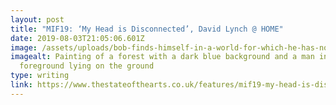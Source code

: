 ```yaml
---
layout: post
title: "MIF19: ‘My Head is Disconnected’, David Lynch @ HOME"
date: 2019-08-03T21:05:06.601Z
image: /assets/uploads/bob-finds-himself-in-a-world-for-which-he-has-no-understanding_jpg.jpg.webp
imagealt: Painting of a forest with a dark blue background and a man in the
  foreground lying on the ground
type: writing
link: https://www.thestateofthearts.co.uk/features/mif19-my-head-is-disconnected-david-lynch-home/
---
```

